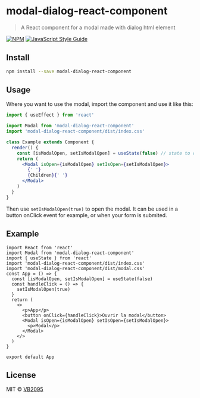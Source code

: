 # modal-dialog-react-component

> A React component for a modal made with dialog html element

[![NPM](https://img.shields.io/npm/v/modal-dialog-react-component.svg)](https://www.npmjs.com/package/modal-dialog-react-component) [![JavaScript Style Guide](https://img.shields.io/badge/code_style-standard-brightgreen.svg)](https://standardjs.com)

## Install

```bash
npm install --save modal-dialog-react-component
```

## Usage

Where you want to use the modal, import the component and use it like this:

```jsx
import { useEffect } from 'react'

import Modal from 'modal-dialog-react-component'
import 'modal-dialog-react-component/dist/index.css'

class Example extends Component {
  render() {
    const [isModalOpen, setIsModalOpen] = useState(false) // state to control the modal
    return (
      <Modal isOpen={isModalOpen} setIsOpen={setIsModalOpen}>
        {' '}
        {Children}{' '}
      </Modal>
    )
  }
}
```

Then use `setIsModalOpen(true)` to open the modal. It can be used in a button onClick event for example, or when your form is submited.

## Example

```
import React from 'react'
import Modal from 'modal-dialog-react-component'
import { useState } from 'react'
import 'modal-dialog-react-component/dist/index.css'
import 'modal-dialog-react-component/dist/modal.css'
const App = () => {
  const [isModalOpen, setIsModalOpen] = useState(false)
  const handleClick = () => {
    setIsModalOpen(true)
  }
  return (
    <>
      <p>App</p>
      <button onClick={handleClick}>Ouvrir la modal</button>
      <Modal isOpen={isModalOpen} setIsOpen={setIsModalOpen}>
        <p>Modal</p>
      </Modal>
    </>
  )
}

export default App
```

## License

MIT © [VB2095](https://github.com/VB2095)
